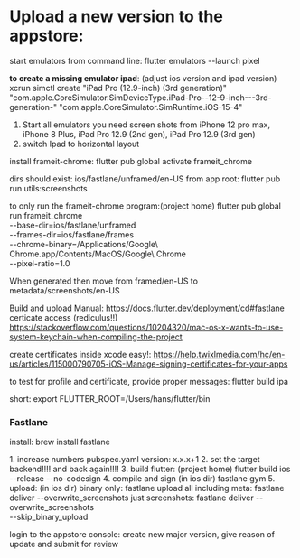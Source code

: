 # Upload a new version to the appstore:

start emulators from command line:
flutter emulators --launch pixel

<b>to create a missing emulator ipad</b>: (adjust ios version and ipad version)
xcrun simctl create "iPad Pro (12.9-inch) (3rd generation)" "com.apple.CoreSimulator.SimDeviceType.iPad-Pro--12-9-inch---3rd-generation-" "com.apple.CoreSimulator.SimRuntime.iOS-15-4"

1. Start all emulators you need screen shots from
    iPhone 12 pro max, iPhone 8 Plus, iPad Pro 12.9 (2nd gen), iPad Pro 12.9 (3rd gen)
2. switch Ipad to horizontal layout

install frameit-chrome:
flutter pub global activate frameit_chrome

dirs should exist: ios/fastlane/unframed/en-US
from app root: flutter pub run utils:screenshots

to only run the frameit-chrome program:(project home)
flutter pub global run frameit_chrome \
        --base-dir=ios/fastlane/unframed \
        --frames-dir=ios/fastlane/frames \
        --chrome-binary=/Applications/Google\ Chrome.app/Contents/MacOS/Google\ Chrome \
        --pixel-ratio=1.0


When generated then move from framed/en-US to metadata/screenshots/en-US

Build and upload Manual:
    https://docs.flutter.dev/deployment/cd#fastlane
certicate access (rediculus!!)    
    https://stackoverflow.com/questions/10204320/mac-os-x-wants-to-use-system-keychain-when-compiling-the-project

create certificates inside xcode easy!:
    https://help.twixlmedia.com/hc/en-us/articles/115000790705-iOS-Manage-signing-certificates-for-your-apps

to test for profile and certificate, provide proper messages:
    flutter build ipa

short:
export FLUTTER_ROOT=/Users/hans/flutter/bin


### Fastlane
install: brew install fastlane

1. increase numbers pubspec.yaml version: x.x.x+1
2. set the target backend!!!! and back again!!!!
3. build flutter: (project home)
    flutter build ios --release --no-codesign
4. compile and sign (in ios dir)
    fastlane gym
5. upload: (in ios dir)
    binary only: fastlane upload
    all including meta: fastlane deliver --overwrite_screenshots 
    just screenshots: fastlane deliver --overwrite_screenshots \
                         --skip_binary_upload

login to the appstore console:
create new major version, give reason of update and submit for review
